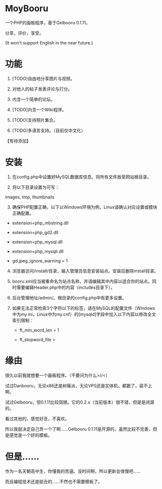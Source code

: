 # MoyBooru
一个PHP的画板程序，基于Gelbooru 0.1.11。

分享，评价，享受。

(It won't support English in the near future.)

# 功能
1. [TODO]自由地分享图片与视频。

2. 对他人的帖子发表评论与打分。

3. 内含一个简单的论坛。

4. [TODO]内含一个Wiki程序。

5. [TODO]支持照片集合。

6. [TODO]多语言支持。（目前仅中文化）

【有待添加】

# 安装
1. 在config.php中设置好MySQL数据库信息。将所有文件放至网站根目录。

2. 将以下目录设置为可写：

images, tmp, thumbnails

3. 确保PHP配置正确，以下以Windows环境为例，Linux请确认对应设置或模块正确配置。

 - extension=php_mbstring.dll
 
 - extension=php_gd2.dll
 
 - extension=php_mysql.dll
 
 - extension=php_mysqli.dll
 
 - gd.jpeg_ignore_warning = 1

4. 浏览器访问/install/目录，输入管理员信息安装站点。安装后删除install目录。

5. booru.xml应当被重命名为站点名称，并请编辑其中内容以适合你的站点。同时需要编辑Header.php中的内容（includes目录下）。

6. 后台管理地址/admin/。根目录的config.php中有更多设置。

7. 如果无法正常检索3个字符以下的标签，请在MySQL的配置文件（Windows中为my.ini，Linux中为my.cnf）的[mysqld]字段中加入以下内容以修改全文索引限制：

	 - ft_min_word_len = 1
	 
	 - ft_stopword_file =

# 缘由
很久以前我就想要一个画板程序。（不要问为什么>//<）

试过Danbooru，无论x86还是树莓派，无论VPS还是实体机，都跪了，装不上啊。

试过Gelbooru，但0.1.11比较简陋。它的0.2.x（当前版本）很不错，但是是闭源的。

看过其他的，感觉好丑，不喜欢。

所以我就决定自己弄一个了啊……Gelbooru 0.1.11是开源的，虽然比较不完善，但是感觉是一个好的模板。

# 但是……
作为一名天朝高中生，你懂我的苦逼。没时间啊，所以更新会很慢吧……

而且编程技术还是挺丑的……不然也不需要模板了。
